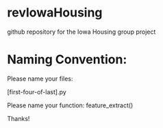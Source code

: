 # revIowaHousing
github repository for the Iowa Housing group project

# Naming Convention:
Please name your files:

[first-four-of-last].py

Please name your function:
feature_extract()

Thanks!
